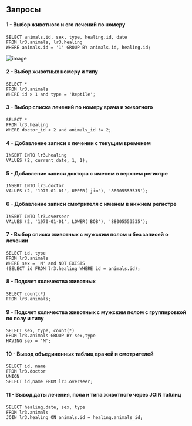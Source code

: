 ## Запросы

#### 1 - Выбор животного и его лечений по номеру
```
SELECT animals.id, sex, type, healing.id, date  
FROM lr3.animals, lr3.healing 
WHERE animals.id = '1' GROUP BY animals.id, healing.id;
``` 
![image](https://user-images.githubusercontent.com/58090572/121610998-f2414600-ca5f-11eb-9c39-cbc63b19360d.png)


#### 2 - Выбор животных номеру и типу
```
SELECT * 
FROM lr3.animals 
WHERE id > 1 and type = 'Reptile';
``` 

#### 3 - Выбор списка лечений по номеру врача и животного
```
SELECT * 
FROM lr3.healing 
WHERE doctor_id < 2 and animals_id != 2;
``` 

#### 4 - Добавление записи о лечении с текущим временем
```
INSERT INTO lr3.healing
VALUES (2, current_date, 1, 1);
``` 

#### 5 - Добавление записи доктора с именем в верхнем регистре
```
INSERT INTO lr3.doctor 
VALUES (2, '1970-01-01', UPPER('jim'), '88005553535');
``` 

#### 6 - Добавление записи смотрителя с именем в нижнем регистре
```
INSERT INTO lr3.overseer 
VALUES (2, '1970-01-01', LOWER('BOB'), '88005553535');
``` 

#### 7 - Выбор списка животных с мужским полом и без записей о лечении
```
SELECT id, type 
FROM lr3.animals 
WHERE sex = 'M' and NOT EXISTS 
(SELECT id FROM lr3.healing WHERE id = animals.id);
``` 

#### 8 - Подсчет количества животных
```
SELECT count(*) 
FROM lr3.animals;
``` 

#### 9 - Подсчет количества животных с мужским полом с группировкой по полу и типу
```
SELECT sex, type, count(*) 
FROM lr3.animals GROUP BY sex,type 
HAVING sex = 'M';
``` 

#### 10 - Вывод объединенных таблиц врачей и смотрителей
```
SELECT id, name 
FROM lr3.doctor 
UNION 
SELECT id,name FROM lr3.overseer;
``` 

#### 11 - Вывод даты лечения, пола и типа животного через JOIN таблиц
```
SELECT healing.date, sex, type 
FROM lr3.animals 
JOIN lr3.healing ON animals.id = healing.animals_id;
``` 

